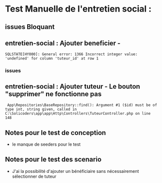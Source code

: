 # Test Manuelle de l'entretien social : 

 ## issues Bloquant
 ## entretien-social : Ajouter beneficier -  
```
SQLSTATE[HY000]: General error: 1366 Incorrect integer value: 'undefined' for column 'tuteur_id' at row 1

```











### issues
## entretien-social : Ajouter tuteur - Le bouton "supprimer" ne fonctionne pas 
```
 App\Repositories\BaseRepository::find(): Argument #1 ($id) must be of type int, string given, called in C:\Solicoders\app\app\Http\Controllers\TuteurController.php on line 148
```

## Notes pour le test de conception
- le manque de seeders pour le test

  

## Notes pour le test des scenario
-   J'ai la possibilité d'ajouter un bénéficiaire sans nécessairement sélectionner de tuteur
